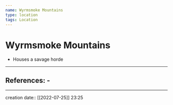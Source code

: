 ```yaml
---
name: Wyrmsmoke Mountains
type: location
tags: Location
---
```


# Wyrmsmoke Mountains 
- Houses a savage horde
___ 
## References: - 
--- 
creation date:: [[2022-07-25]] 23:25